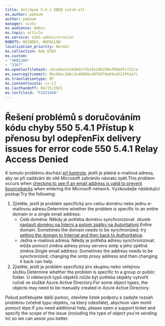 ```yaml
---
title: AntiSpam 5.4.1 DBEB catch-all
ms.author: pebaum
author: pebaum
manager: scotv
ms.audience: Admin
ms.topic: article
ms.service: o365-administration
ROBOTS: NOINDEX, NOFOLLOW
localization_priority: Normal
ms.collection: Adm_O365
ms.custom:
- "9001209"
- "3167"
ms.openlocfilehash: c6ce26a133428dc7351912d8250ef096dfc7521a
ms.sourcegitcommit: 8bc60ec34bc1e40685e3976576e04a2623f63a7c
ms.translationtype: MT
ms.contentlocale: cs-CZ
ms.lasthandoff: 04/15/2021
ms.locfileid: "51821440"
---
```

# <a name="fix-delivery-issues-for-error-code-550-541-relay-access-denied"></a><span data-ttu-id="ca7b6-102">Řešení problémů s doručováním kódu chyby 550 5.4.1 Přístup k přenosu byl odepřen</span><span class="sxs-lookup"><span data-stu-id="ca7b6-102">Fix delivery issues for error code 550 5.4.1 Relay Access Denied</span></span>

<span data-ttu-id="ca7b6-103">K tomuto problému dochází [při kontrole,](https://docs.microsoft.com/exchange/mail-flow-best-practices/use-directory-based-edge-blocking) jestli je platná e-mailová adresa, aby se při zadávání do sítě Microsoft zabránilo návratu zpět.</span><span class="sxs-lookup"><span data-stu-id="ca7b6-103">This problem occurs when [checking to see if an email address is valid to prevent bouncebacks](https://docs.microsoft.com/exchange/mail-flow-best-practices/use-directory-based-edge-blocking) when entering the Microsoft network.</span></span> <span data-ttu-id="ca7b6-104">Vyzkoušejte následující postup:</span><span class="sxs-lookup"><span data-stu-id="ca7b6-104">Try the following:</span></span>

1. <span data-ttu-id="ca7b6-105">Zjistěte, jestli je problém specifický pro celou doménu nebo jednu e-mailovou adresu:</span><span class="sxs-lookup"><span data-stu-id="ca7b6-105">Determine whether the problem is specific to an entire domain or a single email address:</span></span>
    - <span data-ttu-id="ca7b6-106">Celá doména: Někdy je potřeba doménu synchronizovat. zkuste [nastavit doménu na Interní a potom zpátky na Autoritativní](https://docs.microsoft.com/exchange/mail-flow-best-practices/manage-accepted-domains/manage-accepted-domains).</span><span class="sxs-lookup"><span data-stu-id="ca7b6-106">Entire domain: Sometimes the domain needs to be synchronized; try [setting the domain to Internal and then back to Authoritative](https://docs.microsoft.com/exchange/mail-flow-best-practices/manage-accepted-domains/manage-accepted-domains).</span></span>
    - <span data-ttu-id="ca7b6-107">Jedna e-mailová adresa: Někdy je potřeba adresu synchronizovat. může pomoct změna adresy proxy serveru smtp a jeho zpětná změna.</span><span class="sxs-lookup"><span data-stu-id="ca7b6-107">Single email address: Sometimes the address needs to be synchronized; changing the smtp proxy address and then changing it back can help.</span></span>
2. <span data-ttu-id="ca7b6-108">Zjistěte, jestli je problém specifický pro skupinu nebo veřejnou složku.</span><span class="sxs-lookup"><span data-stu-id="ca7b6-108">Determine whether the problem is specific to a group or public folder.</span></span> <span data-ttu-id="ca7b6-109">U některých typů objektů může být potřeba objekty vytvořit ručně ve službě Azure Active Directory.</span><span class="sxs-lookup"><span data-stu-id="ca7b6-109">For some object types, the objects may need to be manually created in Azure Active Directory.</span></span>

<span data-ttu-id="ca7b6-110">Pokud potřebujete další pomoc, otevřete lístek podpory a zadejte rozsah problému (včetně typu objektu, na který odesíláte), abychom vám mohli pomoct lépe.</span><span class="sxs-lookup"><span data-stu-id="ca7b6-110">If you need additional help, please open a support ticket and specify the scope of the issue (including the type of object you're sending to) so we can assist you better.</span></span>